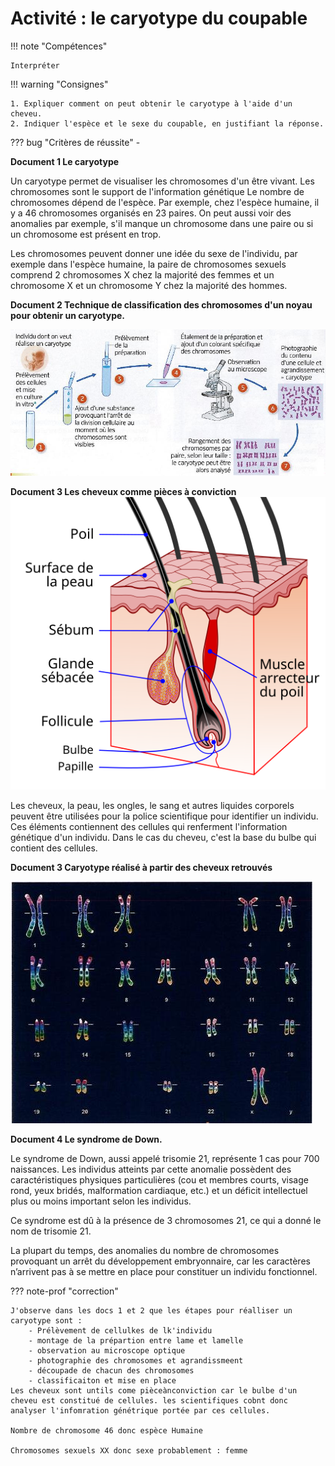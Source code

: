 # Activité : le caryotype du coupable

!!! note "Compétences"

    Interpréter 

!!! warning "Consignes"

    1. Expliquer comment on peut obtenir le caryotype à l'aide d'un cheveu.
    2. Indiquer l'espèce et le sexe du coupable, en justifiant la réponse.
    
??? bug "Critères de réussite"
    - 




**Document 1 Le caryotype**

Un caryotype permet de visualiser les chromosomes d'un être vivant. Les chromosomes sont le support de l'information génétique
Le nombre de chromosomes dépend de l'espèce. Par exemple, chez l'espèce humaine, il y a 46 chromosomes organisés en 23 paires. On peut aussi voir des anomalies par exemple, s'il manque un chromosome dans une paire ou si un chromosome est présent en trop.

Les chromosomes peuvent donner une idée du sexe de l'individu, par exemple dans l'espèce humaine, la paire de chromosomes sexuels comprend 2 chromosomes X chez la majorité des femmes et un chromosome X et un chromosome Y chez la majorité des hommes.

**Document 2 Technique de classification des chromosomes d'un noyau pour obtenir un caryotype.**

![](pictures/realCaryo.png)

**Document 3 Les cheveux comme pièces à conviction**
![](pictures/schemaCheveux.png)

Les cheveux, la peau, les ongles, le sang et autres liquides corporels peuvent être utilisées pour la police scientifique pour identifier un individu.
Ces éléments contiennent des cellules qui renferment l'information génétique d'un individu.
Dans le cas du cheveu, c'est la base du bulbe qui contient des cellules.

**Document 3 Caryotype réalisé à partir des cheveux retrouvés**

![](pictures/caryoSuspect.png)


**Document 4 Le syndrome de Down.**

Le syndrome de Down, aussi appelé trisomie 21, représente 1 cas pour 700 naissances. Les individus atteints par cette anomalie possèdent des caractéristiques physiques particulières (cou et membres courts, visage rond, yeux bridés, malformation cardiaque, etc.) et un déficit intellectuel plus ou moins important selon les individus.

Ce syndrome est dû à la présence de 3 chromosomes 21, ce qui a donné le nom de trisomie 21.

La plupart du temps, des anomalies du nombre de chromosomes provoquant un arrêt du développement embryonnaire, car les caractères n’arrivent pas à se mettre en place pour constituer un individu fonctionnel.

??? note-prof "correction"

    J'observe dans les docs 1 et 2 que les étapes pour réalliser un caryotype sont :
        - Prélèvement de cellulkes de lk'individu
        - montage de la prépartion entre lame et lamelle
        - observation au microscope optique
        - photographie des chromosomes et agrandissmeent
        - découpade de chacun des chromosomes
        - classificaiton et mise en place
    Les cheveux sont untils come pièceànconviction car le bulbe d'un cheveu est constitué de cellules. les scientifiques cobnt donc analyser l'infomration génétrique portée par ces cellules.

    Nombre de chromosome 46 donc espèce Humaine

    Chromosomes sexuels XX donc sexe probablement : femme

